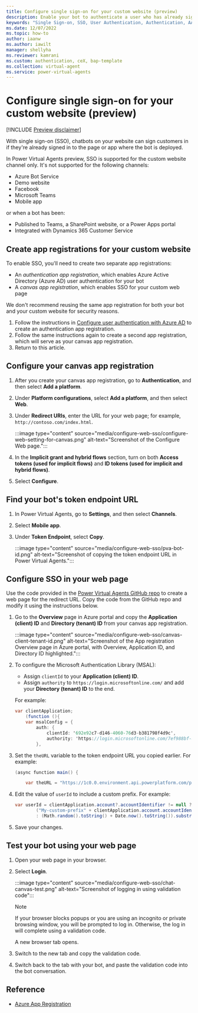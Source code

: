 ```yaml
---
title: Configure single sign-on for your custom website (preview)
description: Enable your bot to authenticate a user who has already signed in in Power Virtual Agents preview.
keywords: "Single Sign-on, SSO, User Authentication, Authentication, AAD, MSA, Identity Provider, PVA, preview"
ms.date: 12/07/2022
ms.topic: how-to
author: iaanw
ms.author: iawilt
manager: shellyha
ms.reviewer: kamrani
ms.custom: authentication, ceX, bap-template
ms.collection: virtual-agent
ms.service: power-virtual-agents
---
```


# Configure single sign-on for your custom website (preview)

[!INCLUDE [Preview disclaimer](includes/public-preview-disclaimer.md)]

With single sign-on (SSO), chatbots on your website can sign customers in if they're already signed in to the page or app where the bot is deployed.

In Power Virtual Agents preview, SSO is supported for the custom website channel only. It's not supported for the following channels:

- Azure Bot Service
- Demo website
- Facebook
- Microsoft Teams
- Mobile app

or when a bot has been:

- Published to Teams, a SharePoint website, or a Power Apps portal
- Integrated with Dynamics 365 Customer Service

## Create app registrations for your custom website

To enable SSO, you'll need to create two separate app registrations:

- An _authentication app registration_, which enables Azure Active Directory (Azure AD) user authentication for your bot
- A _canvas app registration_, which enables SSO for your custom web page

We don't recommend reusing the same app registration for both your bot and your custom website for security reasons.

1. Follow the instructions in [Configure user authentication with Azure AD](configuration-authentication-azure-ad.md) to create an authentication app registration.
1. Follow the same instructions again to create a second app registration, which will serve as your canvas app registration.
1. Return to this article.

## Configure your canvas app registration

1. After you create your canvas app registration, go to **Authentication**, and then select **Add a platform**.

1. Under **Platform configurations**, select **Add a platform**, and then select **Web**.

1. Under **Redirect URIs**, enter the URL for your web page; for example, `http://contoso.com/index.html`.

    :::image type="content" source="media/configure-web-sso/configure-web-setting-for-canvas.png" alt-text="Screenshot of the Configure Web page.":::

1. In the **Implicit grant and hybrid flows** section, turn on both **Access tokens (used for implicit flows)** and **ID tokens (used for implicit and hybrid flows)**.

1. Select **Configure**.

## Find your bot's token endpoint URL

1. In Power Virtual Agents, go to **Settings**, and then select **Channels**.

1. Select **Mobile app**.

1. Under **Token Endpoint**, select **Copy**.

    :::image type="content" source="media/configure-web-sso/pva-bot-id.png" alt-text="Screenshot of copying the token endpoint URL in Power Virtual Agents.":::

## Configure SSO in your web page

Use the code provided in the [Power Virtual Agents GitHub repo](https://github.com/microsoft/PowerVirtualAgentsSamples/blob/master/BuildYourOwnCanvasSamples/3.single-sign-on/index.html) to create a web page for the redirect URL. Copy the code from the GitHub repo and modify it using the instructions below.

1. Go to the **Overview** page in Azure portal and copy the **Application (client) ID** and **Directory (tenant) ID** from your canvas app registration.

    :::image type="content" source="media/configure-web-sso/canvas-client-tenant-id.png" alt-text="Screenshot of the App registration Overview page in Azure portal, with Overview, Application ID, and Directory ID highlighted.":::

1. To configure the Microsoft Authentication Library (MSAL):
    - Assign `clientId` to your **Application (client) ID**.
    - Assign `authority` to `https://login.microsoftonline.com/` and add your **Directory (tenant) ID** to the end.

    For example:

    <!-- the GUID used in the code block below is a randomly generated one, not one pulled from a live bot -->
    ```csharp
    var clientApplication;
        (function (){
        var msalConfig = {
            auth: {
                clientId: '692e92c7-d146-4060-76d3-b381798f4d9c',
                authority: 'https://login.microsoftonline.com/7ef988bf-86f1-51af-01ab-2d7fd011db47'     
            },
    ```

1. Set the `theURL` variable to the token endpoint URL you copied earlier. For example:

    ```csharp
    (async function main() {

        var theURL = "https://1c0.0.environment.api.powerplatform.com/powervirtualagents/bots/5a099fd/directline/token?api-version=2022-03-01-preview"
    ```

1. Edit the value of `userId` to include a custom prefix. For example:

    ```csharp
    var userId = clientApplication.account?.accountIdentifier != null ? 
            ("My-custom-prefix" + clientApplication.account.accountIdentifier).substr(0, 64) 
            : (Math.random().toString() + Date.now().toString()).substr(0,64);
    ```

1. Save your changes.

## Test your bot using your web page

1. Open your web page in your browser.

1. Select **Login**.

    :::image type="content" source="media/configure-web-sso/chat-canvas-test.png" alt-text="Screenshot of logging in using validation code":::

   > [!NOTE]
   > If your browser blocks popups or you are using an incognito or private browsing window, you will be prompted to log in. Otherwise, the log in will complete using a validation code.

    A new browser tab opens.

1. Switch to the new tab and copy the validation code.

1. Switch back to the tab with your bot, and paste the validation code into the bot conversation.

## Reference

- [Azure App Registration](/azure/active-directory/develop/quickstart-register-app)
